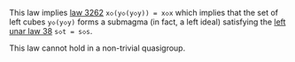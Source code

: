 This law implies [law 3262](https://teorth.github.io/equational_theories/implications/?3262) `x◇(y◇(y◇y)) = x◇x` which implies that the set of left cubes `y◇(y◇y)` forms a submagma (in fact, a left ideal) satisfying the [left unar law 38](https://teorth.github.io/equational_theories/implications/?38) `s◇t = s◇s`.

This law cannot hold in a non-trivial quasigroup.
